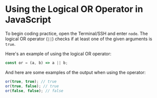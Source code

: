 # Using the Logical OR Operator in JavaScript

To begin coding practice, open the Terminal/SSH and enter `node`. The logical OR operator (`||`) checks if at least one of the given arguments is `true`.

Here's an example of using the logical OR operator:

```js
const or = (a, b) => a || b;
```

And here are some examples of the output when using the operator:

```js
or(true, true); // true
or(true, false); // true
or(false, false); // false
```
